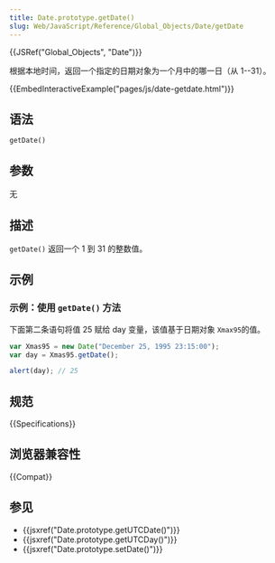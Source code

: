 ```yaml
---
title: Date.prototype.getDate()
slug: Web/JavaScript/Reference/Global_Objects/Date/getDate
---
```


{{JSRef("Global_Objects", "Date")}}

根据本地时间，返回一个指定的日期对象为一个月中的哪一日（从 1--31）。

{{EmbedInteractiveExample("pages/js/date-getdate.html")}}

## 语法

```js-nolint
getDate()
```

## 参数

无

## 描述

`getDate()` 返回一个 1 到 31 的整数值。

## 示例

### 示例：使用 `getDate()` 方法

下面第二条语句将值 25 赋给 day 变量，该值基于日期对象 `Xmax95`的值。

```js
var Xmas95 = new Date("December 25, 1995 23:15:00");
var day = Xmas95.getDate();

alert(day); // 25
```

## 规范

{{Specifications}}

## 浏览器兼容性

{{Compat}}

## 参见

- {{jsxref("Date.prototype.getUTCDate()")}}
- {{jsxref("Date.prototype.getUTCDay()")}}
- {{jsxref("Date.prototype.setDate()")}}
